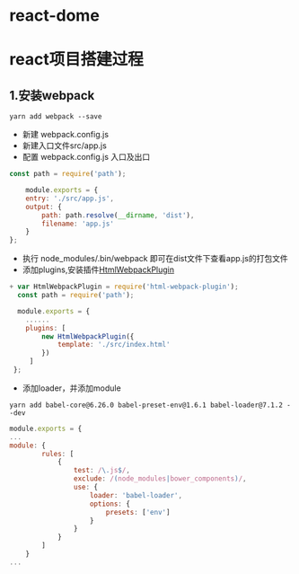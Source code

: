 # react-dome
# react项目搭建过程
##  1.安装webpack 
`yarn add webpack --save`
-  新建 webpack.config.js
-  新建入口文件src/app.js
-  配置 webpack.config.js 入口及出口

```javascript
const path = require('path');

	module.exports = {
    entry: './src/app.js',
    output: {
        path: path.resolve(__dirname, 'dist'),
        filename: 'app.js'
    }
};
```
-  执行 node_modules/.bin/webpack 即可在dist文件下查看app.js的打包文件
-  添加plugins,安装插件[HtmlWebpackPlugin](https://webpack.js.org/plugins/html-webpack-plugin/#root "HtmlWebpackPlugin")

```javascript
+ var HtmlWebpackPlugin = require('html-webpack-plugin');
  const path = require('path');

  module.exports = {
    ......
    plugins: [
        new HtmlWebpackPlugin({
            template: './src/index.html'
        })
     ]
 };
```
- 添加loader，并添加module

`yarn add babel-core@6.26.0 babel-preset-env@1.6.1 babel-loader@7.1.2 --dev`
```javascript
module.exports = {
...
module: {
        rules: [
            {
                test: /\.js$/,
                exclude: /(node_modules|bower_components)/,
                use: {
                    loader: 'babel-loader',
                    options: {
                        presets: ['env']
                    }
                }
            }
        ]
    }
...
```